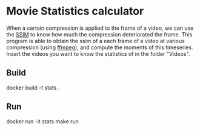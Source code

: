 # Movie Statistics calculator

When a certain compression is applied to the frame of a video, we can use the [SSIM](https://en.wikipedia.org/wiki/Structural_similarity) to know how much the compression deteriorated the frame.
This program is able to obtain the ssim of a each frame of a video at various compression (using [ffmpeg](https://ffmpeg.org)), and compute the moments of this timeseries.
Insert the videos you want to know the statistics of in the folder "Videos".

## Build
docker build -t stats .

## Run
docker run -it stats make run
